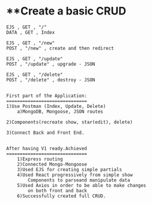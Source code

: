 **Create a basic CRUD
====================================================
	EJS , GET , "/" 
	DATA , GET , Index	

	EJS , GET , "/new" 
	POST , "/new" , create and then redirect

	EJS , GET , "/update" 
	POST , "/update" , upgrade - JSON

	EJS , GET , "/delete" 
	POST , "/delete" , destroy - JSON


	First part of the Application:
	==============================
	1)Use Postman (Index, Update, Delete)
		a)MongoDB, Mongoose, JSON routes

	2)Components(recreate show, star(edit), delete)

	3)Connect Back and Front End.


	After having V1 ready.Achieved
	==============================
		1)Express routing
		2)Connected Mongo-Mongoose
		3)Used EJS for creating simple partials
		4)Used React progressively from simple show 
			Components to parseand manipulate data
		5)Used Axios in order to be able to make changes
			on both front and back
		6)Successfully created full CRUD.